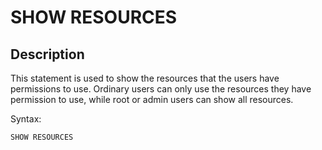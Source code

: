 ---
---

# SHOW RESOURCES

## Description

This statement is used to show the resources that the users have permissions to use. Ordinary users can only use the resources they have permission to use, while root or admin users can show all resources.

Syntax:

```sql
SHOW RESOURCES
```
